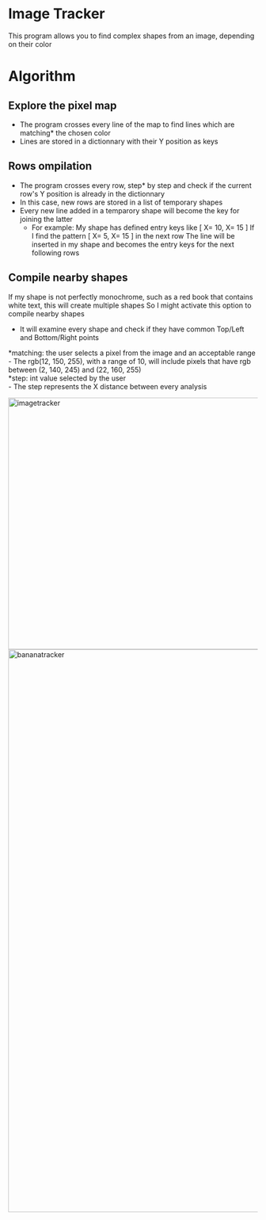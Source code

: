 # Image Tracker

This program allows you to find complex shapes from an image, depending on their color

# Algorithm
## Explore the pixel map
 - The program crosses every line of the map to find lines which are matching* the chosen color
 - Lines are stored in a dictionnary with their Y position as keys
 
## Rows ompilation 
 - The program crosses every row, step* by step and check if the current row's Y position is already in the dictionnary
 - In this case, new rows are stored in a list of temporary shapes
 - Every new line added in a temparory shape will become the key for joining the latter
    - For example:
       My shape has defined entry keys like [ X= 10, X= 15 ]
       If I find the pattern [ X= 5, X= 15 ] in the next row
       The line will be inserted in my shape and becomes the entry keys for the next following rows

## Compile nearby shapes
If my shape is not perfectly monochrome, such as a red book that contains white text, this will create multiple shapes
So I might activate this option to compile nearby shapes 
- It will examine every shape and check if they have common Top/Left and Bottom/Right points
 
 
 *matching: the user selects a pixel from the image and an acceptable range  
    - The rgb(12, 150, 255), with a range of 10, will include pixels that have rgb between (2, 140, 245) and (22, 160, 255)  
 *step: int value selected by the user  
    - The step represents the X distance between every analysis  
    
        
<img width="508" alt="imagetracker" src="https://user-images.githubusercontent.com/72104477/102719846-b9b28200-42f0-11eb-821c-af5988e5fef0.png"><img width="1136" alt="bananatracker" src="https://user-images.githubusercontent.com/72104477/102719762-4b6dbf80-42f0-11eb-9915-743fc8040181.png">
